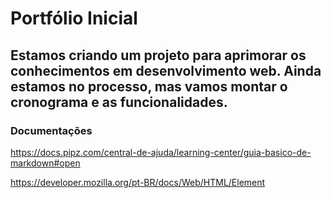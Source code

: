# Portfólio Inicial

## Estamos criando um projeto para aprimorar os conhecimentos em desenvolvimento web. Ainda estamos no processo, mas vamos montar o cronograma e as funcionalidades.

### Documentações
<https://docs.pipz.com/central-de-ajuda/learning-center/guia-basico-de-markdown#open>

<https://developer.mozilla.org/pt-BR/docs/Web/HTML/Element>
